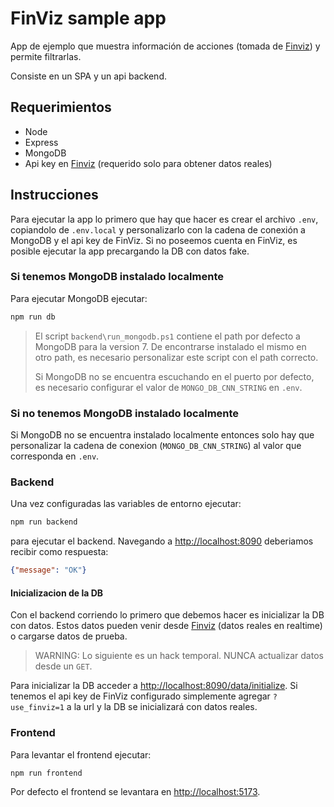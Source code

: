 # FinViz sample app

App de ejemplo que muestra información de acciones (tomada de [Finviz](https://finviz.com/)) y permite filtrarlas.

Consiste en un SPA y un api backend.

## Requerimientos

- Node
- Express
- MongoDB
- Api key en [Finviz](https://finviz.com/) (requerido solo para obtener datos reales)

## Instrucciones

Para ejecutar la app lo primero que hay que hacer es crear el archivo `.env`, copiandolo de `.env.local` y personalizarlo con la cadena de conexión a MongoDB y el api key de FinViz. Si no poseemos cuenta en FinViz, es posible ejecutar la app precargando la DB con datos fake.

### Si tenemos MongoDB instalado localmente

Para ejecutar MongoDB ejecutar:

```sh
npm run db
```

> El script `backend\run_mongodb.ps1` contiene el path por defecto a MongoDB para la version 7. De encontrarse instalado el mismo en otro path, es necesario personalizar este script con el path correcto.
>
> Si MongoDB no se encuentra escuchando en el puerto por defecto, es necesario configurar el valor de `MONGO_DB_CNN_STRING` en `.env`.

### Si no tenemos MongoDB instalado localmente

Si MongoDB no se encuentra instalado localmente entonces solo hay que personalizar la cadena de conexion (`MONGO_DB_CNN_STRING`) al valor que corresponda en `.env`.

### Backend

Una vez configuradas las variables de entorno ejecutar:

```sh
npm run backend
```

para ejecutar el backend. Navegando a [http://localhost:8090](http://localhost:8090) deberiamos recibir como respuesta:

```json
{"message": "OK"}
```

#### Inicializacion de la DB

Con el backend corriendo lo primero que debemos hacer es inicializar la DB con datos. Estos datos pueden venir desde [Finviz](https://finviz.com/) (datos reales en realtime) o cargarse datos de prueba.

> WARNING: Lo siguiente es un hack temporal. NUNCA actualizar datos desde un `GET`.

Para inicializar la DB acceder a [http://localhost:8090/data/initialize](http://localhost:8090/data/initialize). Si tenemos el api key de FinViz configurado simplemente agregar `?use_finviz=1` a la url y la DB se inicializará con datos reales.

### Frontend

Para levantar el frontend ejecutar:

```sh
npm run frontend
```

Por defecto el frontend se levantara en [http://localhost:5173](http://localhost:5173).
